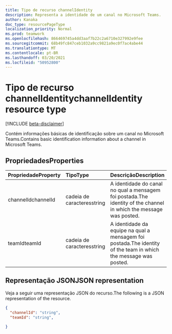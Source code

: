 ```yaml
---
title: Tipo de recurso channelIdentity
description: Representa a identidade de um canal no Microsoft Teams.
author: Kanaka
doc_type: resourcePageType
localization_priority: Normal
ms.prod: teamwork
ms.openlocfilehash: 866469745a4dd3aaf7b22c2a6710e327992e9fee
ms.sourcegitcommit: 68b49fc847ceb1032a9cc9821a9ec0f7ac4abe44
ms.translationtype: MT
ms.contentlocale: pt-BR
ms.lasthandoff: 03/20/2021
ms.locfileid: "50952800"
---
```

# <a name="channelidentity-resource-type"></a><span data-ttu-id="512ea-103">Tipo de recurso channelIdentity</span><span class="sxs-lookup"><span data-stu-id="512ea-103">channelIdentity resource type</span></span>

[!INCLUDE [beta-disclaimer](../../includes/beta-disclaimer.md)]


<span data-ttu-id="512ea-104">Contém informações básicas de identificação sobre um canal no Microsoft Teams.</span><span class="sxs-lookup"><span data-stu-id="512ea-104">Contains basic identification information about a channel in Microsoft Teams.</span></span>

## <a name="properties"></a><span data-ttu-id="512ea-105">Propriedades</span><span class="sxs-lookup"><span data-stu-id="512ea-105">Properties</span></span>

| <span data-ttu-id="512ea-106">Propriedade</span><span class="sxs-lookup"><span data-stu-id="512ea-106">Property</span></span>   | <span data-ttu-id="512ea-107">Tipo</span><span class="sxs-lookup"><span data-stu-id="512ea-107">Type</span></span> |<span data-ttu-id="512ea-108">Descrição</span><span class="sxs-lookup"><span data-stu-id="512ea-108">Description</span></span>|
|:---------------|:--------|:----------|
|<span data-ttu-id="512ea-109">channelId</span><span class="sxs-lookup"><span data-stu-id="512ea-109">channelId</span></span>|<span data-ttu-id="512ea-110">cadeia de caracteres</span><span class="sxs-lookup"><span data-stu-id="512ea-110">string</span></span>|  <span data-ttu-id="512ea-111">A identidade do canal no qual a mensagem foi postada.</span><span class="sxs-lookup"><span data-stu-id="512ea-111">The identity of the channel in which the message was posted.</span></span>|
|<span data-ttu-id="512ea-112">teamId</span><span class="sxs-lookup"><span data-stu-id="512ea-112">teamId</span></span>|<span data-ttu-id="512ea-113">cadeia de caracteres</span><span class="sxs-lookup"><span data-stu-id="512ea-113">string</span></span>|  <span data-ttu-id="512ea-114">A identidade da equipe na qual a mensagem foi postada.</span><span class="sxs-lookup"><span data-stu-id="512ea-114">The identity of the team in which the message was posted.</span></span>|

## <a name="json-representation"></a><span data-ttu-id="512ea-115">Representação JSON</span><span class="sxs-lookup"><span data-stu-id="512ea-115">JSON representation</span></span>

<span data-ttu-id="512ea-116">Veja a seguir uma representação JSON do recurso.</span><span class="sxs-lookup"><span data-stu-id="512ea-116">The following is a JSON representation of the resource.</span></span>

<!-- {
  "blockType": "resource",
  "optionalProperties": [
    
  ],
  "@odata.type": "microsoft.graph.channelIdentity"
}-->

```json
{
  "channelId": "string",
  "teamId": "string",
  
}
```

<!-- uuid: 4DFA000D-1A5F-4299-B3DD-835E4DD2F3BF
2015-10-25 14:57:30 UTC -->
<!-- {
  "type": "#page.annotation",
  "description": "channel identity  resource",
  "keywords": "",
  "section": "documentation",
  "tocPath": ""
}-->
